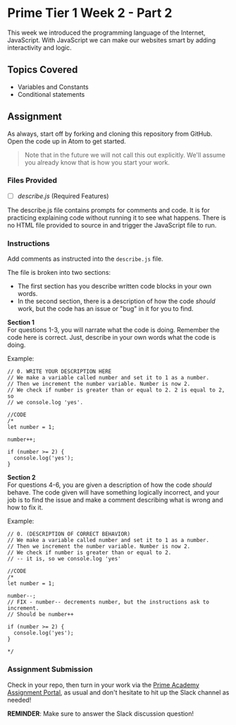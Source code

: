 # Prime Tier 1 Week 2 - Part 2

This week we introduced the programming language of the Internet, JavaScript. With JavaScript we can make our websites smart by adding interactivity and logic.

## Topics Covered
* Variables and Constants
* Conditional statements 


## Assignment

As always, start off by forking and cloning this repository from GitHub. Open the code up in Atom to get started.

> Note that in the future we will not call this out explicitly. We'll assume you already know that is how you start your work.

### Files Provided

- [ ] *describe.js* (Required Features)

The describe.js file contains prompts for comments and code. It is for practicing explaining code without running it to see what happens. There is no HTML file provided to source in and trigger the JavaScript file to run.

### Instructions
Add comments as instructed into the `describe.js` file.

The file is broken into two sections:
- The first section has you describe written code blocks in your own words.
- In the second section, there is a description of how the code *should* work, but the code has an issue or "bug" in it for you to find.

__Section 1__   
For questions 1-3, you will narrate what the code is doing. Remember the code here is correct. Just, describe in your own words what the code is doing.

Example:
```
// 0. WRITE YOUR DESCRIPTION HERE
// We make a variable called number and set it to 1 as a number.
// Then we increment the number variable. Number is now 2.
// We check if number is greater than or equal to 2. 2 is equal to 2, so
// we console.log 'yes'.

//CODE
/*
let number = 1;

number++;

if (number >= 2) {
  console.log('yes');
}
```

__Section 2__   
For questions 4-6, you are given a description of how the code *should* behave.
The code given will have something logically incorrect, and your job is to find the issue and make a comment describing what is wrong and how to fix it.

Example:
```
// 0. (DESCRIPTION OF CORRECT BEHAVIOR)
// We make a variable called number and set it to 1 as a number.
// Then we increment the number variable. Number is now 2.
// We check if number is greater than or equal to 2.
// -- it is, so we console.log 'yes'

//CODE
/*
let number = 1;

number--;
// FIX - number-- decrements number, but the instructions ask to increment.
// Should be number++

if (number >= 2) {
  console.log('yes');
}

*/
```


### Assignment Submission
Check in your repo, then turn in your work via the <a target="_blank" href="https://portal.primeacademy.io/#/student/assignments">Prime Academy Assignment Portal</a>, as usual and don't hesitate to hit up the Slack channel as needed!

**REMINDER**: Make sure to answer the Slack discussion question!

